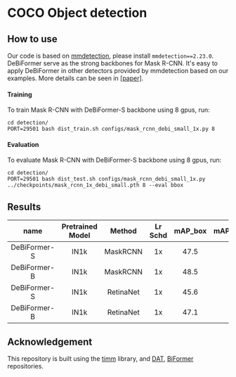 # COCO Object detection 

## How to use

Our code is based on  [mmdetection](https://github.com/open-mmlab/mmdetection), please install `mmdetection==2.23.0`. DeBiFormer serve as the strong backbones for
Mask R-CNN. It's easy to apply DeBiFormer in other detectors provided by mmdetection based on our examples. More details can be seen in [[paper]](https://arxiv.org/abs/2207.05501).

#### Training
To train  Mask R-CNN with DeBiFormer-S backbone using 8 gpus, run:
```shell
cd detection/
PORT=29501 bash dist_train.sh configs/mask_rcnn_debi_small_1x.py 8
```
#### Evaluation
To evaluate Mask R-CNN with DeBiFormer-S backbone using 8 gpus, run:
```shell
cd detection/
PORT=29501 bash dist_test.sh configs/mask_rcnn_debi_small_1x.py ../checkpoints/mask_rcnn_1x_debi_small.pth 8 --eval bbox
```


## Results

| name | Pretrained Model | Method | Lr Schd | mAP_box | mAP_mask/AP_M | weight | config |
|:---:|:---:|:---:|:---:|:---:|:---:|:---:|:---:|
| DeBiFormer-S | IN1k | MaskRCNN | 1x | 47.5 | 42.5 | [weight](https://drive.google.com/drive/folders/1hiTS_Xq1EfCOpgIBLb08lKMS30SBslRt) |[config](./configs/mask_rcnn_debi_small_1x.py) |
| DeBiFormer-B | IN1k | MaskRCNN | 1x | 48.5 | 43.2 | [weight](https://drive.google.com/drive/folders/1hiTS_Xq1EfCOpgIBLb08lKMS30SBslRt) | [config](./configs/mask_rcnn_debi_base_1x.py) |
| DeBiFormer-S | IN1k | RetinaNet | 1x | 45.6 | 49.3  | [weight](https://drive.google.com/drive/folders/1hiTS_Xq1EfCOpgIBLb08lKMS30SBslRt) |[config](./configs/retinanet_debi_small_1x.py) |
| DeBiFormer-B | IN1k | RetinaNet | 1x | 47.1 | 51.1  | [weight](https://drive.google.com/drive/folders/1hiTS_Xq1EfCOpgIBLb08lKMS30SBslRt) |[config](./configs/retinanet_debi_base_1x.py) |



## Acknowledgement
This repository is built using the [timm](https://github.com/rwightman/pytorch-image-models) library, and [DAT](https://github.com/LeapLabTHU/DAT), [BiFormer](https://github.com/rayleizhu/BiFormer) repositories.

